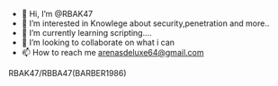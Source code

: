 - 👋 Hi, I’m @RBAK47
- 👀 I’m interested in Knowlege about security,penetration and more.. 
- 🌱 I’m currently learning scripting....
- 💞️ I’m looking to collaborate on what i can
- 📫 How to reach me arenasdeluxe64@gmail.com

<!---
RBAK47/RBBA47 is a ✨ special ✨ repository because its `README.md` (this file) appears on your GitHub profile.
You can click the Preview link to take a look at your changes.
--->RBAK47/RBBA47(BARBER1986)
